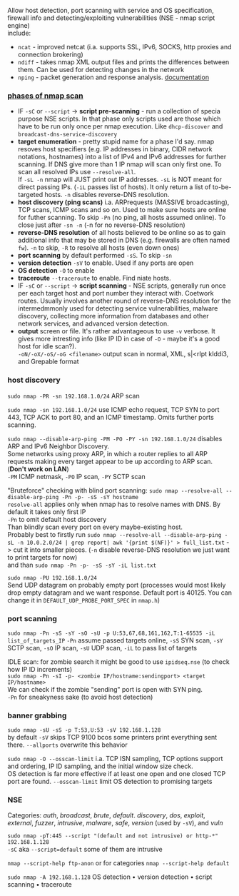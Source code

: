 Allow host detection, port scanning with service and OS specification, firewall info and detecting/exploiting vulnerabilities (NSE - nmap script engine)  
include: 
- `ncat` - improved netcat (i.a. supports SSL, IPv6, SOCKS, http proxies and connection brokering)  
- `ndiff` - takes nmap XML output files and prints the differences between them. Can be used for detecting changes in the network  
- `nping` - packet generation and response analysis. [documentation](https://nmap.org/book/nping-man.html)  
### [phases of nmap scan](https://nmap.org/book/nmap-phases.html)
- IF `-sC` or `--script` -> **script pre-scanning** - run a collection of specia purpose NSE scripts. In that phase only scripts used are those which have to be run only once per nmap execution. Like `dhcp-discover` and `broadcast-dns-service-discovery`  
- **target enumeration** - pretty stupid name for a phase I'd say. nmap resoves host specifiers (e.g. IP addresses in binary, CIDR network notations, hostnames) into a list of IPv4 and IPv6 addresses for further scanning. If DNS give more than 1 IP nmap will scan only first one. To scan all resolved IPs use `--resolve-all`.  
If `-sL -n` nmap will JUST print out IP addresses. `-sL` is NOT meant for direct passing IPs. (`-iL` passes list of hosts). It only return a list of to-be-targeted hosts. `-n` disables reverse-DNS resolution. 
- **host discovery (ping scans)** i.a. ARPrequests (MASSIVE broadcasting), TCP scans, ICMP scans and so on. Used to make sure hosts are online for futher scanning. To skip `-Pn` (no ping, all hosts assumed online). To close just after `-sn -n` (-n for no reverse-DNS resolution)  
- **reverse-DNS resolution** of all hosts believed to be online so as to gain additional info that may be stored in DNS (e.g. firewalls are often named `fw`). `-n` to skip, `-R` to resolve all hosts (even down ones)  
- **port scanning** by default performed `-sS`. To skip `-sn`  
- **version detection** `-sV` to enable. Used if any ports are open  
- **OS detection** `-O` to enable  
- **traceroute** `--traceroute` to enable. Find niate hosts.
- IF `-sC` or `--script` -> **script scanning** - NSE scripts, generally run once per each target host and port number they interact with. Coetwork routes. Usually involves another round of reverse-DNS resolution for the intermedmmonly used for detecting service vulnerabilities, malware discovery, collecting more information from databases and other network services, and advanced version detection.  
- **output** screen or file. It's rather advantageous to use `-v` verbose. It gives more intresting info (like IP ID in case of `-O` - maybe it's a good host for idle scan?).  
`-oN/-oX/-oS/-oG <filename>` output scan in normal, XML, s|<rIpt kIddi3, and Grepable format  

### host discovery
`sudo nmap -PR -sn 192.168.1.0/24` ARP scan

`sudo nmap -sn 192.168.1.0/24`  use ICMP echo request, TCP SYN to port 443, TCP ACK to port 80, and an ICMP timestamp. Omits further ports scanning.

`sudo nmap --disable-arp-ping -PM -PO -PY -sn 192.168.1.0/24` disables ARP and IPv6 Neighbor Discovery.  
Some networks using proxy ARP, in which a router replies to all ARP requests making every target appear to be up according to ARP scan. (**Don't work on LAN**)  
`-PM` ICMP netmask, `-PO` IP scan, `-PY` SCTP scan  

"Bruteforce" checking with blind port scanning:
`sudo nmap --resolve-all --disable-arp-ping -Pn -p- -sS -sY hostname`  
`resolve-all` applies only when nmap has to resolve names with DNS. By default it takes only first IP  
`-Pn` to omit default host discovery  
Than blindly scan every port on every maybe-existing host.  
Probably best to firstly run `sudo nmap --resolve-all --disable-arp-ping -sL -n 10.0.2.0/24 | grep report| awk '{print $(NF)}' > full_list.txt` -> cut it into smaller pieces. (`-n` disable reverse-DNS resolution we just want to print targets for now)  
and than `sudo nmap -Pn -p- -sS -sY -iL list.txt`  

`sudo nmap -PU 192.168.1.0/24`  
Send UDP datagram on probably empty port (processes would most likely drop empty datagram and we want response. Default port is 40125. You can change it in `DEFAULT_UDP_PROBE_PORT_SPEC` in `nmap.h`)  

### port scanning
`sudo nmap -Pn -sS -sY -sO -sU -p U:53,67,68,161,162,T:1-65535 -iL list_of_targets_IP`
`-Pn` assume passed targets online, `-sS` SYN scan, `-sY` SCTP scan, `-sO` IP scan, `-sU` UDP scan, `-iL` to pass list of targets  

IDLE scan:
for zombie search it might be good to use `ipidseq.nse`  (to check how IP ID increments)  
`sudo nmap -Pn -sI -p- <zombie IP/hostname:sendingport> <target IP/hostname>`  
We can check if the zombie "sending" port is open with SYN ping.  
`-Pn` for sneakyness sake (to avoid host detection)  

### banner grabbing
`sudo nmap -sU -sS -p T:53,U:53 -sV 192.168.1.128`  
by default `-sV` skips TCP 9100 bcos some printers print everything sent there. `--allports` overwrite this behavior

`sudo nmap -O --osscan-limit` i.a. TCP ISN sampling, TCP options support and ordering, IP ID sampling, and the initial window size check.  
OS detection is far more effective if at least one open and one closed TCP port are found. `--osscan-limit` limit OS detection to promising targets  

### NSE
Categories: *auth*, *broadcast*, *brute*, *default*. *discovery*, *dos*, *exploit*, *external*, *fuzzer*, *intrusive*, *malware*, *safe*, *version* (used by `-sV`), and *vuln*

`sudo nmap -pT:445 --script "(default and not intrusive) or http-*" 192.168.1.128`  
`-sC` aka `--script=default` some of them are intrusive  

 `nmap --script-help ftp-anon` or for categories `nmap --script-help default`  

`sudo nmap -A 192.168.1.128` OS detection • version detection • script scanning • traceroute  
